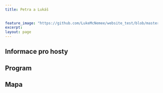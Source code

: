 ```yaml
---
title: Petra a Lukáš
 
 
feature_image: "https://github.com/LukeMcNemee/website_test/blob/master/pozvanka.png?raw=true"
excerpt: 
layout: page
---
```


## Informace pro hosty

## Program

## Mapa


